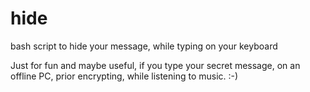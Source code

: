 # hide
bash script to hide your message, while typing on your keyboard

Just for fun and maybe useful, if you type your secret message, on an
offline PC, prior encrypting, while listening to music. :-)
